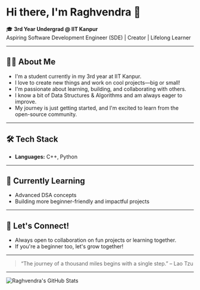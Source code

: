 # Hi there, I'm Raghvendra 👋

🎓 **3rd Year Undergrad @ IIT Kanpur**  
Aspiring Software Development Engineer (SDE) | Creator | Lifelong Learner

---

## 👨‍💻 About Me

- I'm a student currently in my 3rd year at IIT Kanpur.
- I love to create new things and work on cool projects—big or small!
- I'm passionate about learning, building, and collaborating with others.
- I know a bit of Data Structures & Algorithms and am always eager to improve.
- My journey is just getting started, and I'm excited to learn from the open-source community.

---

## 🛠️ Tech Stack

- **Languages:** C++, Python

---

## 🌱 Currently Learning

- Advanced DSA concepts
- Building more beginner-friendly and impactful projects

---

## 🤝 Let's Connect!

- Always open to collaboration on fun projects or learning together.
- If you're a beginner too, let's grow together!

---

> “The journey of a thousand miles begins with a single step.” – Lao Tzu

---

![Raghvendra's GitHub Stats](https://github-readme-stats.vercel.app/api?username=raghvendra253&show_icons=true&hide_title=true)
